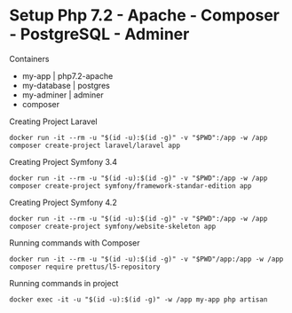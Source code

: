 # Setup Php 7.2 - Apache - Composer - PostgreSQL - Adminer

Containers
- my-app | php7.2-apache
- my-database | postgres
- my-adminer | adminer
- composer

Creating Project Laravel
```
docker run -it --rm -u "$(id -u):$(id -g)" -v "$PWD":/app -w /app composer create-project laravel/laravel app 
```

Creating Project Symfony 3.4
```
docker run -it --rm -u "$(id -u):$(id -g)" -v "$PWD":/app -w /app composer create-project symfony/framework-standar-edition app 
```

Creating Project Symfony 4.2
```
docker run -it --rm -u "$(id -u):$(id -g)" -v "$PWD":/app -w /app composer create-project symfony/website-skeleton app 
```

Running commands with Composer
```
docker run -it --rm -u "$(id -u):$(id -g)" -v "$PWD"/app:/app -w /app composer require prettus/l5-repository
```

Running commands in project
```
docker exec -it -u "$(id -u):$(id -g)" -w /app my-app php artisan
```
